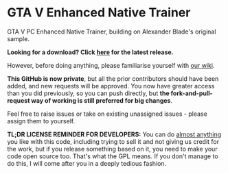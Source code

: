 # GTA V Enhanced Native Trainer

GTA V PC Enhanced Native Trainer, building on Alexander Blade's original sample.

**Looking for a download? Click [here](https://github.com/gtav-ent/GTAV-EnhancedNativeTrainer/releases) for the latest release.**

However, before doing anything, please familiarise yourself with [our wiki](https://github.com/gtav-ent/GTAV-EnhancedNativeTrainer/wiki).

**This GitHub is now private**, but all the prior contributors should have been added, and new requests will be approved. You now have greater access than you did previously, so you can push directly, but **the fork-and-pull-request way of working is still preferred for big changes**.

Feel free to raise issues or take on existing unassigned issues - please assign them to yourself.

**TL;DR LICENSE REMINDER FOR DEVELOPERS:** You can do [almost anything](https://github.com/gtav-ent/GTAV-EnhancedNativeTrainer/wiki/Licensing-and-Distribution) you like with this code, including trying to sell it and not giving us credit for the work, but if you release something based on it, you need to make your code open source too. That's what the GPL means. If you don't manage to do this, I will come after you in a deeply tedious fashion.
